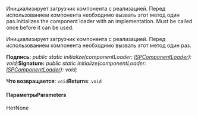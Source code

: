 <span data-ttu-id="1b7aa-p101">Инициализирует загрузчик компонента с реализацией. Перед использованием компонента необходимо вызвать этот метод один раз.</span><span class="sxs-lookup"><span data-stu-id="1b7aa-p101">Initializes the component loader with an implementation. Must be called once before it can be used.</span></span>




Инициализирует загрузчик компонента с реализацией. Перед использованием компонента необходимо вызвать этот метод один раз.

<span data-ttu-id="1b7aa-104">**Подпись:** _public static initialize(componentLoader: [ISPComponentLoader](../sp-loader/ispcomponentloader.md)): void;_</span><span class="sxs-lookup"><span data-stu-id="1b7aa-104">**Signature:** _public static initialize(componentLoader: [ISPComponentLoader](../sp-loader/ispcomponentloader.md)): void;_</span></span>

<span data-ttu-id="1b7aa-105">**Что возвращается**: `void`</span><span class="sxs-lookup"><span data-stu-id="1b7aa-105">**Returns**: `void`</span></span>





#### <a name="parameters"></a><span data-ttu-id="1b7aa-106">Параметры</span><span class="sxs-lookup"><span data-stu-id="1b7aa-106">Parameters</span></span>
<span data-ttu-id="1b7aa-107">Нет</span><span class="sxs-lookup"><span data-stu-id="1b7aa-107">None</span></span>


